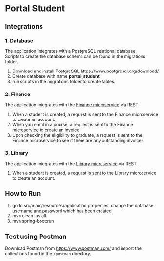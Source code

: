 # Portal Student

## Integrations
### 1. Database
The application integrates with a PostgreSQL relational database.<br/>
Scripts to create the database schema can be found in the migrations folder.

1. Download and install PostgreSQL https://www.postgresql.org/download/
2. Create database with name **portal_student**
3. run scripts in the migrations folder to create tables.

### 2. Finance
The application integrates with the [Finance microservice](https://github.com/tvergilio/finance) via REST.
1. When a student is created, a request is sent to the Finance microservice to create an account.
2. When you enrol in a course, a request is sent to the Finance microservice to create an invoice.
3. Upon checking the eligibility to graduate, a request is sent to the Finance microservice to see if there are any outstanding invoices.

### 3. Library
The application integrates with the [Library microservice](https://github.com/AidanCurley/CESBooks) via REST.
1. When a student is created, a request is sent to the Library microservice to create an account.

## How to Run
1. go to src/main/resources/application.properties, change the database username and password
   which has been created
2. mvn clean install
3. mvn spring-boot:run

## Test using Postman
Download Postman from https://www.postman.com/ and import the collections found in the `/postman` directory.

